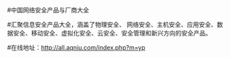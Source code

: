 #中国网络安全产品与厂商大全

#汇聚信息安全产品大全，涵盖了物理安全、	网络安全、主机安全、应用安全、数据安全、移动安全、虚拟化安全、云安全、安全管理和新兴方向的安全产品。

#在线地址：http://all.aqniu.com/index.php?m=yp
